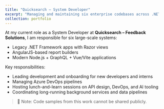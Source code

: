 ```yaml
---
title: "Quicksearch – System Developer"
excerpt: "Managing and maintaining six enterprise codebases across .NET, AngularJS, and Node.js with Vue/Vite."
collection: portfolio
---
```


At my current role as a System Developer at **Quicksearch – Feedback Solutions**, I am responsible for six large-scale systems:

- Legacy .NET Framework apps with Razor views
- AngularJS-based report builders
- Modern Node.js + GraphQL + Vue/Vite applications

Key responsibilities:

- Leading development and onboarding for new developers and interns
- Managing Azure DevOps pipelines
- Hosting lunch-and-learn sessions on API design, DevOps, and AI tooling
- Coordinating long-running background services and data pipelines

> 🚫 Note: Code samples from this work cannot be shared publicly.
